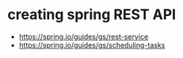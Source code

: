 # creating spring REST API
- https://spring.io/guides/gs/rest-service
- https://spring.io/guides/gs/scheduling-tasks